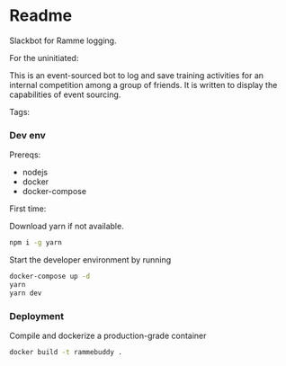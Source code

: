 # Readme

Slackbot for Ramme logging.

For the uninitiated:

This is an event-sourced bot to log and save training activities for an internal competition among a group of friends. It is written to display the capabilities of event sourcing.

Tags:

### Dev env

Prereqs:
  + nodejs
  + docker
  + docker-compose

First time:

Download yarn if not available.

``` sh
npm i -g yarn
```

Start the developer environment by running

``` sh
docker-compose up -d
yarn
yarn dev
```


### Deployment

Compile and dockerize a production-grade container

``` sh
docker build -t rammebuddy .
```
